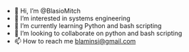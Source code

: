 - 👋 Hi, I’m @BlasioMitch
- 👀 I’m interested in systems engineering
- 🌱 I’m currently learning Python and bash scripting
- 💞️ I’m looking to collaborate on python and bash scripting
- 📫 How to reach me blaminsi@gmail.com

<!---
BlasioMitch/BlasioMitch is a ✨ special ✨ repository because its `README.md` (this file) appears on your GitHub profile.
You can click the Preview link to take a look at your changes.
--->
